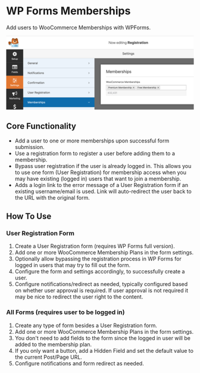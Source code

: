 # WP Forms Memberships
Add users to WooCommerce Memberships with WPForms.

![Memberships settings field](assets/images/field.png)

## Core Functionality
* Add a user to one or more memberships upon successful form submission.
* Use a registration form to register a user before adding them to a membership.
* Bypass user registration if the user is already logged in. This allows you to use one form (User Registration) for membership access when you may have existing (logged in) users that want to join a membership.
* Adds a login link to the error message of a User Registration form if an existing username/email is used. Link will auto-redirect the user back to the URL with the original form.

## How To Use

### User Registration Form
1. Create a User Registration form (requires WP Forms full version).
1. Add one or more WooCommerce Membership Plans in the form settings.
1. Optionally allow bypassing the registration process in WP Forms for logged in users that may try to fill out the form.
1. Configure the form and settings accordingly, to successfully create a user.
1. Configure notifications/redirect as needed, typically configured based on whether user approval is required. If user approval is not required it may be nice to redirect the user right to the content.

### All Forms (requires user to be logged in)
1. Create any type of form besides a User Registration form.
1. Add one or more WooCommerce Membership Plans in the form settings.
1. You don't need to add fields to the form since the logged in user will be added to the membership plan.
1. If you only want a button, add a Hidden Field and set the default value to the current Post/Page URL.
1. Configure notifications and form redirect as needed.
